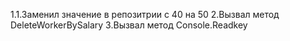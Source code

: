 1.1.Заменил значение в репозитрии с 40 на 50
2.Вызвал метод DeleteWorkerBySalary
3.Вызвал метод Console.Readkey

